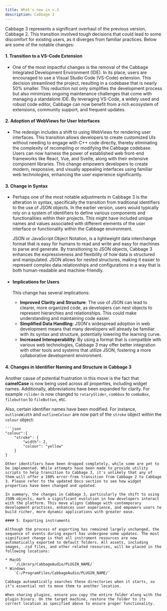 ```yaml
---
title: What's new in v.3
description: Cabbage 3
---
```


Cabbage 3 represents a significant overhaul of the previous version, Cabbage 2. This transition involved tough decisions that could lead to some discomfort for existing users, as it diverges from familiar practices. Below are some of the notable changes:

#### 1. Transition to a VS-Code Extension
- One of the most impactful changes is the removal of the Cabbage Integrated Development Environment (IDE). In its place, users are encouraged to use a Visual Studio Code (VS-Code) extension. This decision streamlined the project, resulting in a codebase that is nearly 50% smaller. This reduction not only simplifies the development process but also minimizes ongoing maintenance challenges that come with managing a standalone IDE. By leveraging VS-Code, a widely used and robust code editor, Cabbage can now benefit from a rich ecosystem of extensions, community support, and frequent updates.

#### 2. Adoption of WebViews for User Interfaces
- The redesign includes a shift to using WebViews for rendering user interfaces. This transition allows developers to create customized UIs without needing to engage with C++ code directly, thereby eliminating the complexity of recompiling or modifying the Cabbage codebase. Users can now harness the power of established web front-end frameworks like React, Vue, and Svelte, along with their extensive component libraries. This change empowers developers to create modern, responsive, and visually appealing interfaces using familiar web technologies, enhancing the user experience significantly.

#### 3. Change in Syntax
- Perhaps one of the most notable adjustments in Cabbage 3 is the alteration in syntax, specifically the transition from traditional identifiers to the use of JSON objects. In the earlier version, users would typically rely on a system of identifiers to define various components and functionalities within their projects. This might have included unique names and values associated with different elements of the user interface or functionality within the Cabbage environment.

    JSON or JavaScript Object Notation, is a lightweight data interchange format that is easy for humans to read and write and easy for machines to parse and generate. By transitioning to JSON objects, Cabbage 3 enhances the expressiveness and flexibility of how data is structured and manipulated. JSON allows for nested structures, making it easier to represent complex data relationships and configurations in a way that is both human-readable and machine-friendly.

- #### Implications for Users
    This change has several implications:
    - **Improved Clarity and Structure**: The use of JSON can lead to clearer, more organized code, as developers can nest objects to represent hierarchies and relationships. This could make understanding and maintaining code easier.
    - **Simplified Data Handling**: JSON's widespread adoption in web development means that many developers will already be familiar with its syntax and structure, potentially lowering the learning curve.
    - **Increased Interoperability**: By using a format that is compatible with various web technologies, Cabbage 3 may offer better integration with other tools and systems that utilize JSON, fostering a more collaborative development environment.

#### 4. Changes in Identifier Naming and Structure in Cabbage 3

Another cause of potential frustration in this move is the fact that **camelCase** is now being used across all properties, including widget names. Additionally, abbreviations have been expanded for clarity. For example `rslider` is now changed to `rotarySlider`, `combbox` to `comboBox`, `filebutton` to `fileButton`, etc.

Also, certain identifier names have been modified. For instance, `outlineWidth` and `outlineColour` are now part of the `stroke` object within the `colour` object:

    ```json
    "colour":{
        "stroke": {
            "width": 2,
            "colour": "yellow"
        }
    }
```
Other identifiers have been dropped completely, while some are yet to be implemented. While attempts have been made to provide utility scripts to help transition to Cabbage 3, it's unlikely that any of them will offer a 100% error-free transition from Cabbage 2 to Cabbage 3. Please refer to the updated Docs section to see how widget properties have been changed and updated.

In summary, the changes in Cabbage 3, particularly the shift to using JSON objects, mark a significant evolution in how developers interact with the platform. This move aligns Cabbage with contemporary development practices, enhances user experience, and empowers users to build richer, more dynamic applications with greater ease.

#### 5. Exporting instruments

Although the process of exporting has remained largely unchanged, the sequence of events during export has undergone some updates. The most significant change is that all instrument resources are now automatically exported to default folders. All assets, including images, .csd files, and other related resources, will be placed in the following locations:

* MacOS
    `/Library/CabbageAudio/PLUGIN_NAME/`
* Windows
    `C:/ProgramFiles/CabbageAudio/PLUGIN_NAME/`

Cabbage automatically searches these directories when it starts, so it’s essential not to move them to another location.

When sharing plugins, ensure you copy the entire folder along with the plugin binary. On the target machine, restore the folder to its correct location as specified above to ensure proper functionality.
